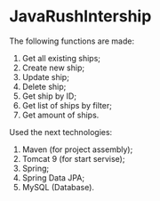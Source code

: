 # JavaRushIntership
The following functions are made:
1. Get all existing ships;
2. Create new ship;
3. Update ship;
4. Delete ship;
5. Get ship by ID;
6. Get list of ships by filter;
7. Get amount of ships.

Used the next technologies:
1. Maven (for project assembly);
2. Tomcat 9 (for start servise);
3. Spring;
4. Spring Data JPA;
5. MySQL (Database).
